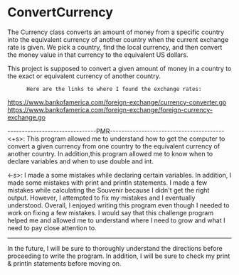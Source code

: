# ConvertCurrency
The Currency class converts an amount of money from a specific country into the equivalent currency of another country when the current exchange rate is given. We pick a country, find the local currency, and then convert the money value in that currency to the equivalent US dollars.

This project is supposed to convert a given amount of money in a country to the exact or equivalent currency of another country. 

          Here are the links to where I found the exchange rates: 
https://www.bankofamerica.com/foreign-exchange/currency-converter.go 
https://www.bankofamerica.com/foreign-exchange/foreign-currency-exchange.go 

-------------------------------PMR---------------------------------------- 
<+s>: This program allowed me to understand how to get the computer to convert a given currency from one country to the equivalent currency of another country. 
In addition,this program allowed me to know when to declare variables and when to use double and int. 

<-s>: I made a some mistakes while declaring certain variables. 
In addition, I made some mistakes with print and println statements. 
I made a few mistakes while calculating the Souvenir because I didn't get the right output. 
However, I attempted to fix my mistakes and I eventually understood. 
Overall, I enjoyed writing this program even though I needed to work on fixing a few mistakes. 
I would say that this challenge program helped me and allowed me to understand where I need to grow and what I need to pay close attention to. 

-------------------------------------------------------------------------- 

In the future, I will be sure to thoroughly understand the directions before proceeding to write the program. 
In addition, I will be sure to check my print & println statements before moving on.

